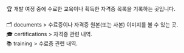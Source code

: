 🏆 개발 여정 중에 수료한 교육이나 획득한 자격증 목록을 기록하는 곳입니다.<br>
<br>
🗂 documents > 수료증이나 자격증 원본(또는 사본) 이미지를 볼 수 있는 곳.<br>
🎓 certifications > 자격증 관련 내역.<br>
📚 training > 수료증 관련 내역.<br>
